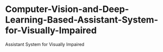# Computer-Vision-and-Deep-Learning-Based-Assistant-System-for-Visually-Impaired
Assistant System for Visually Impaired

